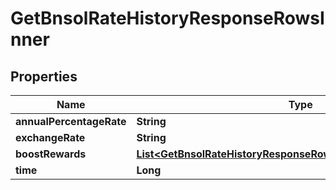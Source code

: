 

# GetBnsolRateHistoryResponseRowsInner


## Properties

| Name | Type | Description | Notes |
|------------ | ------------- | ------------- | -------------|
|**annualPercentageRate** | **String** |  |  [optional] |
|**exchangeRate** | **String** |  |  [optional] |
|**boostRewards** | [**List&lt;GetBnsolRateHistoryResponseRowsInnerBoostRewardsInner&gt;**](GetBnsolRateHistoryResponseRowsInnerBoostRewardsInner.md) |  |  [optional] |
|**time** | **Long** |  |  [optional] |



